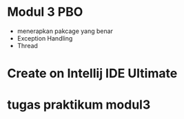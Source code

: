 # Modul 3 PBO
* menerapkan pakcage yang benar
* Exception Handling
* Thread
# Create on Intellij IDE Ultimate

# tugas praktikum modul3
